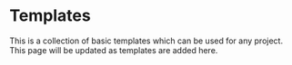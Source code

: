 Templates
=========

This is a collection of basic templates which can be used for any project.
This page will be updated as templates are added here.

